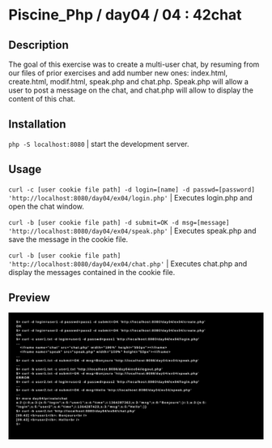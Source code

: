 # Piscine_Php / day04 / 04 : 42chat

## Description
The goal of this exercise was to create a multi-user chat, by resuming from our files of prior exercises and add number new ones: index.html, create.html, modif.html, speak.php and chat.php. Speak.php will allow a user to post a message on the chat, and chat.php will allow to display the content of this chat.

## Installation
`php -S localhost:8080` | start the development server.

## Usage
`curl -c [user cookie file path] -d login=[name] -d passwd=[password] 'http://localhost:8080/day04/ex04/login.php'` | Executes login.php and open the chat window.

`curl -b [user cookie file path] -d submit=OK -d msg=[message] 'http://localhost:8080/day04/ex04/speak.php'` | Executes speak.php and save the message in the cookie file.

`curl -b [user cookie file path] 'http://localhost:8080/day04/ex04/chat.php'` | Executes chat.php and display the messages contained in the cookie file.

## Preview
<img src="../../resources/images/chat.png" width="1200">
